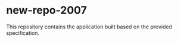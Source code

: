 # new-repo-2007

This repository contains the application built based on the provided specification.